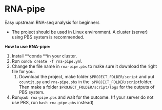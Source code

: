# RNA-pipe

Easy upstream RNA-seq analysis for beginners

- The project should be used in Linux environment. A cluster (server) using PBS system is recommended.

**How to use RNA-pipe:**

1. Install **conda **in your cluster.
2. Run ```conda create -f rna-pipe.yml ```
3. Change the file name in `rna-pipe.pbs` to make sure it download the right file for you.
   1. Download the project, make folder `$PROJECT_FOLDER/script`  and put `countit.py` and `rna-pipe.pbs` in the` $PROJECT_FOLDER/script`folder. Then make a folder `$PROJECT_FOLDER/script/logs` for the outputs of PBS system.
4. Run`qsub rna-pipe.pbs` and wait for the outcome. (If your server do not use PBS, run `bash rna-pipe.pbs` instead)